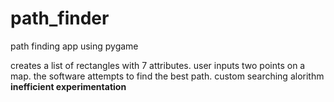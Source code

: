 # path_finder
path finding app using pygame

creates a list of rectangles with 7 attributes.
user inputs two points on a map.
the software attempts to find the best path.
custom searching alorithm **inefficient experimentation**
